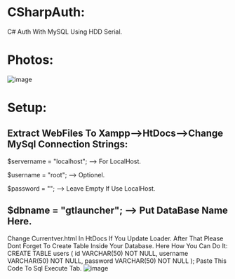 # CSharpAuth:
C# Auth With MySQL Using HDD Serial.

# Photos:
![image](https://user-images.githubusercontent.com/128981901/227798908-a2bdc4ad-8203-4776-9033-724d5a9ca0b1.png)

# Setup:
Extract WebFiles To Xampp-->HtDocs-->Change MySql Connection Strings:
--------------------------------------------------
$servername = "localhost"; --> For LocalHost.

$username = "root"; --> Optionel.

$password = ""; --> Leave Empty If Use LocalHost.

$dbname = "gtlauncher"; --> Put DataBase Name Here.
---------------------------------------------------
Change Currentver.html In HtDocs If You Update Loader.
After That Please Dont Forget To Create Table Inside Your Database. Here How You Can Do It:
CREATE TABLE users (
  id VARCHAR(50) NOT NULL,
  username VARCHAR(50) NOT NULL,
  password VARCHAR(50) NOT NULL
);
Paste This Code To Sql Execute Tab.
![image](https://user-images.githubusercontent.com/128981901/227799455-a2c53aba-3359-4ec9-8685-70d3d15edf79.png)



